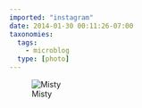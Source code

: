 ```yaml
---
imported: "instagram"
date: 2014-01-30 00:11:26-07:00
taxonomies:
  tags:
    - microblog
  type: [photo]
---
```

<figure>
  <img src="/media/images/photos/2014/01/4d044acb32d0f89169eaacaa212e605f.jpg" title="Misty"/>
  <figcaption>Misty</figcaption>
</figure>

